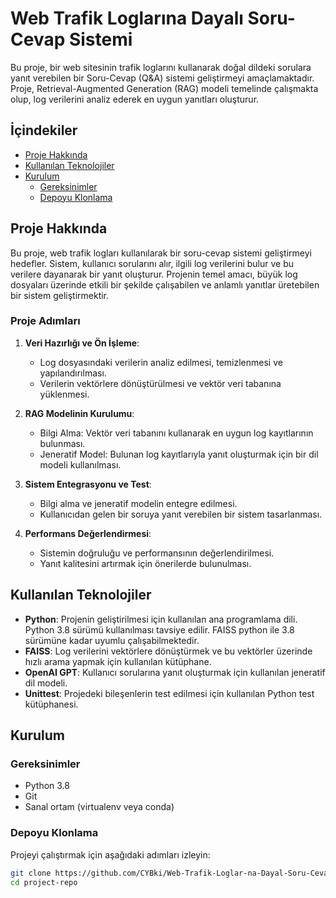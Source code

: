 # Web Trafik Loglarına Dayalı Soru-Cevap Sistemi

Bu proje, bir web sitesinin trafik loglarını kullanarak doğal dildeki sorulara yanıt verebilen bir Soru-Cevap (Q&A) sistemi geliştirmeyi amaçlamaktadır. Proje, Retrieval-Augmented Generation (RAG) modeli temelinde çalışmakta olup, log verilerini analiz ederek en uygun yanıtları oluşturur.

## İçindekiler
- [Proje Hakkında](#proje-hakkında)
- [Kullanılan Teknolojiler](#kullanılan-teknolojiler)
- [Kurulum](#kurulum)
  - [Gereksinimler](#gereksinimler)
  - [Depoyu Klonlama](#depoyu-klonlama)
## Proje Hakkında
Bu proje, web trafik logları kullanılarak bir soru-cevap sistemi geliştirmeyi hedefler. Sistem, kullanıcı sorularını alır, ilgili log verilerini bulur ve bu verilere dayanarak bir yanıt oluşturur. Projenin temel amacı, büyük log dosyaları üzerinde etkili bir şekilde çalışabilen ve anlamlı yanıtlar üretebilen bir sistem geliştirmektir.

### Proje Adımları
1. **Veri Hazırlığı ve Ön İşleme**:
   - Log dosyasındaki verilerin analiz edilmesi, temizlenmesi ve yapılandırılması.
   - Verilerin vektörlere dönüştürülmesi ve vektör veri tabanına yüklenmesi.

2. **RAG Modelinin Kurulumu**:
   - Bilgi Alma: Vektör veri tabanını kullanarak en uygun log kayıtlarının bulunması.
   - Jeneratif Model: Bulunan log kayıtlarıyla yanıt oluşturmak için bir dil modeli kullanılması.

3. **Sistem Entegrasyonu ve Test**:
   - Bilgi alma ve jeneratif modelin entegre edilmesi.
   - Kullanıcıdan gelen bir soruya yanıt verebilen bir sistem tasarlanması.

4. **Performans Değerlendirmesi**:
   - Sistemin doğruluğu ve performansının değerlendirilmesi.
   - Yanıt kalitesini artırmak için önerilerde bulunulması.

## Kullanılan Teknolojiler
- **Python**: Projenin geliştirilmesi için kullanılan ana programlama dili. Python 3.8 sürümü kullanılması tavsiye edilir. FAISS python ile 3.8 sürümüne kadar uyumlu çalışabilmektedir.
- **FAISS**: Log verilerini vektörlere dönüştürmek ve bu vektörler üzerinde hızlı arama yapmak için kullanılan kütüphane.
- **OpenAI GPT**: Kullanıcı sorularına yanıt oluşturmak için kullanılan jeneratif dil modeli.
- **Unittest**: Projedeki bileşenlerin test edilmesi için kullanılan Python test kütüphanesi.

## Kurulum

### Gereksinimler
- Python 3.8
- Git
- Sanal ortam (virtualenv veya conda)

### Depoyu Klonlama
Projeyi çalıştırmak için aşağıdaki adımları izleyin:

```bash
git clone https://github.com/CYBki/Web-Trafik-Loglar-na-Dayal-Soru-Cevap-Sistemi.git
cd project-repo
